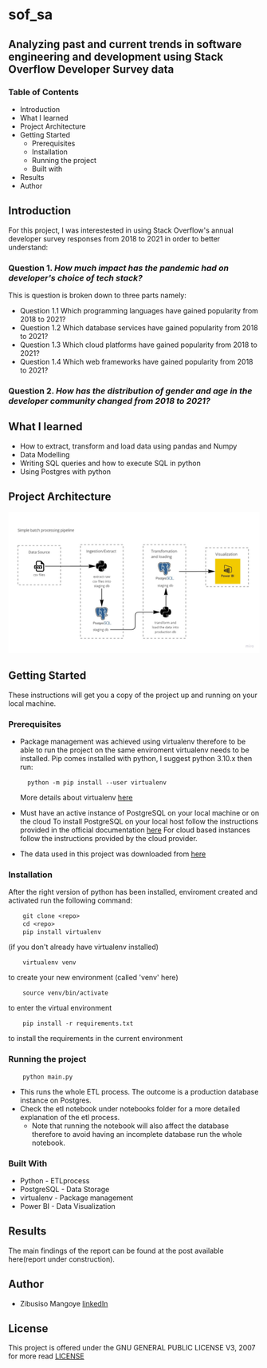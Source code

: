 # sof_sa
## Analyzing past and current trends in software engineering and development using Stack Overflow Developer Survey data

### Table of Contents
- Introduction
- What I learned
- Project Architecture
- Getting Started
    - Prerequisites
    - Installation
    - Running the project
    - Built with
- Results
- Author 

## Introduction 

For this project, I was interestested in using Stack Overflow's annual developer survey responses from 2018 to 2021 in order to better understand:

### Question 1. *How much impact has the pandemic had on developer's choice of tech stack?*
This is question is broken down to three parts namely:
- Question 1.1 Which programming languages have gained popularity from 2018 to 2021?
- Question 1.2 Which database services have gained popularity from 2018 to 2021?
- Question 1.3 Which cloud platforms have gained popularity from 2018 to 2021?
- Question 1.4 Which web frameworks have gained popularity from 2018 to 2021?
### Question 2. *How has the distribution of gender and age in the developer community changed from 2018 to 2021?*

## What I learned 

- How to extract, transform and load data using pandas and Numpy 
- Data Modelling 
- Writing SQL queries and how to execute SQL in python 
- Using Postgres with python

## Project Architecture 
![img](imgs/Batch_Processing_pipeline.jpg)

## Getting Started

These instructions will get you a copy of the project up and running on your local machine.

### Prerequisites

- Package management was achieved using virtualenv therefore to be able to run the project on the same enviroment virtualenv needs to be installed. 
    Pip comes installed with python, I suggest python 3.10.x then run:

        python -m pip install --user virtualenv
    More details about virtualenv [here](https://virtualenv.pypa.io/en/latest/user_guide.html#introduction)

- Must have an active instance of PostgreSQL on your local machine or on the cloud 
    To install PostgreSQL on your local host follow the instructions provided in the official documentation [here](https://www.postgresql.org/docs/current/tutorial-install.html)
    For cloud based instances follow the instructions provided by the cloud provider.

- The data used in this project was downloaded from [here](https://insights.stackoverflow.com/survey)

### Installation

After the right version of python has been installed, enviroment created and activated run the following command:

        git clone <repo>
        cd <repo>
        pip install virtualenv 
(if you don't already have virtualenv installed)

        virtualenv venv 
to create your new environment (called 'venv' here)

        source venv/bin/activate 
to enter the virtual environment

        pip install -r requirements.txt 
to install the requirements in the current environment

### Running the project

        python main.py
 
- This runs the whole ETL process. The outcome is a production database instance on Postgres.
- Check the etl notebook under notebooks folder for a more detailed explanation of the etl process. 
  - Note that running the notebook will also affect the database therefore to avoid having an incomplete database run the whole notebook. 

### Built With

- Python - ETLprocess
- PostgreSQL - Data Storage
- virtualenv - Package management
- Power BI - Data Visualization

## Results

The main findings of the report can be found at the post available here(report under construction).

## Author 

- Zibusiso Mangoye
    [linkedIn](https://www.linkedin.com/in/zibusiso-n-mangoye-411227173)

## License
This project is offered under the GNU GENERAL PUBLIC LICENSE V3, 2007 for more read [LICENSE](LICENSE) 

